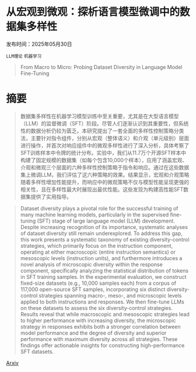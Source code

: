# 从宏观到微观：探析语言模型微调中的数据集多样性

发布时间：2025年05月30日

`LLM理论` `机器学习`

> From Macro to Micro: Probing Dataset Diversity in Language Model Fine-Tuning

# 摘要

> 数据集多样性在机器学习模型训练中至关重要，尤其是在大型语言模型（LLM）的监督微调（SFT）阶段。尽管人们逐渐认识到其重要性，但系统性的数据分析仍较为匮乏。本研究提出了一套全面的多样性控制策略分类法，主要针对指令组件，分别从宏观（整体语义）和介观（单元级别）层面进行操作，并首次对响应组件中的微观多样性进行了深入分析，具体考察了SFT训练样本中令牌的统计分布。实验中，我们从11.7万个开源SFT样本中构建了固定规模的数据集（如每个包含10,000个样本），应用了涵盖宏观、介观和微观三个层面的六种多样性控制策略于指令和响应。通过在这些数据集上微调LLM，我们评估了这六种策略的效果。结果显示，宏观和介观策略随着多样性增加性能提升，而响应中的微观策略不仅与模型性能呈现更强的相关性，且在多样性最大时展现出最优性能。这些发现为构建高性能SFT数据集提供了实用指导。

> Dataset diversity plays a pivotal role for the successful training of many machine learning models, particularly in the supervised fine-tuning (SFT) stage of large language model (LLM) development. Despite increasing recognition of its importance, systematic analyses of dataset diversity still remain underexplored. To address this gap, this work presents a systematic taxonomy of existing diversity-control strategies, which primarily focus on the instruction component, operating at either macroscopic (entire instruction semantics) or mesoscopic levels (instruction units), and furthermore introduces a novel analysis of microscopic diversity within the response component, specifically analyzing the statistical distribution of tokens in SFT training samples. In the experimental evaluation, we construct fixed-size datasets (e.g., 10,000 samples each) from a corpus of 117,000 open-source SFT samples, incorporating six distinct diversity-control strategies spanning macro-, meso-, and microscopic levels applied to both instructions and responses. We then fine-tune LLMs on these datasets to assess the six diversity-control strategies. Results reveal that while macroscopic and mesoscopic strategies lead to higher performance with increasing diversity, the microscopic strategy in responses exhibits both a stronger correlation between model performance and the degree of diversity and superior performance with maximum diversity across all strategies. These findings offer actionable insights for constructing high-performance SFT datasets.

[Arxiv](https://arxiv.org/abs/2505.24768)